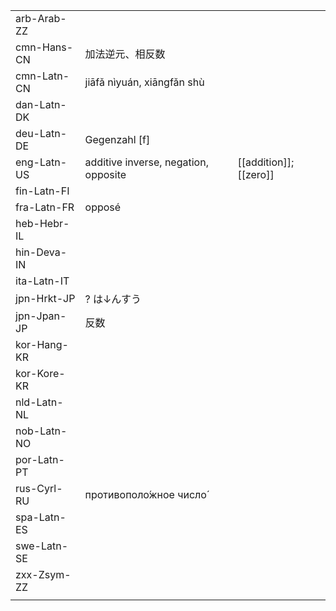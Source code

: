 | | | |
|-|-|-|
| arb-Arab-ZZ |  |  |
| cmn-Hans-CN | 加法逆元、相反数 |  |
| cmn-Latn-CN | jiāfǎ nìyuán, xiāngfǎn shù |  |
| dan-Latn-DK |  |  |
| deu-Latn-DE | Gegenzahl [f] |  |
| eng-Latn-US | additive inverse, negation, opposite | [[addition]]; [[zero]] |
| fin-Latn-FI |  |  |
| fra-Latn-FR | opposé |  |
| heb-Hebr-IL |  |  |
| hin-Deva-IN |  |  |
| ita-Latn-IT |  |  |
| jpn-Hrkt-JP | ? は↓んすう |  |
| jpn-Jpan-JP | 反数 |  |
| kor-Hang-KR |  |  |
| kor-Kore-KR |  |  |
| nld-Latn-NL |  |  |
| nob-Latn-NO |  |  |
| por-Latn-PT |  |  |
| rus-Cyrl-RU | противополо́жное число́ |  |
| spa-Latn-ES |  |  |
| swe-Latn-SE |  |  |
| zxx-Zsym-ZZ |  |  |
|  |  |  |
